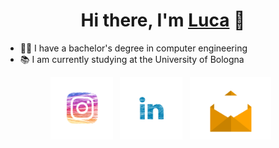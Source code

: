 <h1 align="center">Hi there, I'm <a href="https://github.com/LucaBerardi6" >Luca</a> 👋 </h1>



- 👨‍🎓 I have a bachelor's degree in computer engineering
- 📚 I am currently studying at the University of Bologna


<p align='center'>
   <a href="https://www.instagram.com/luca__berardi/"><img height="100" src="https://github.com/LucaBerardi6/LucaBerardi6/blob/main/instagram_logo.webp"></a>&nbsp;&nbsp;
 <a href="https://www.linkedin.com/in/luca-berardi-911a94237/"><img height="100" src="https://github.com/LucaBerardi6/LucaBerardi6/blob/main/linkedin_logo.png"></a>&nbsp;&nbsp; 
 <a href="mailto:berardiluca99@gmial.com,berardiluca99@yahoo.com"><img height="100" src="https://github.com/LucaBerardi6/LucaBerardi6/blob/main/email2.png"></a>&nbsp;&nbsp; 
 
  
   
</p>   


   


<!--
- 🔭 I’m currently working on ...
- 🌱 I’m currently learning ...
- 👯 I’m looking to collaborate on ...
- 🤔 I’m looking for help with ...
- 💬 Ask me about ...
- 📫 How to reach me: ...
- 😄 Pronouns: ...
- ⚡ Fun fact: ...
-->
